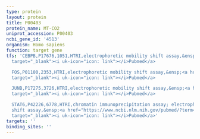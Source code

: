 ```yaml
---
type: protein
layout: protein
title: P00403
protein_name: MT-CO2
uniprot_accession: P00403
ncbi_gene_id: '4513'
organism: Homo sapiens
function: target gene
tfs: 'CEBPB,P17676,1051,HTRI,electrophoretic mobility shift assay,&ensp;<a href="https://www.ncbi.nlm.nih.gov/pubmed/?term=18367585%5Buid%5D"
  target="_blank"><i uk-icon="icon: link"></i>Pubmed</a>

  FOS,P01100,2353,HTRI,electrophoretic mobility shift assay,&ensp;<a href="https://www.ncbi.nlm.nih.gov/pubmed/?term=9620167%5Buid%5D"
  target="_blank"><i uk-icon="icon: link"></i>Pubmed</a>

  JUNB,P17275,3726,HTRI,electrophoretic mobility shift assay,&ensp;<a href="https://www.ncbi.nlm.nih.gov/pubmed/?term=9620167%5Buid%5D"
  target="_blank"><i uk-icon="icon: link"></i>Pubmed</a>

  STAT6,P42226,6778,HTRI,chromatin immunoprecipitation assay; electrophoretic mobility
  shift assay,&ensp;<a href="https://www.ncbi.nlm.nih.gov/pubmed/?term=17237818%5Buid%5D"
  target="_blank"><i uk-icon="icon: link"></i>Pubmed</a>'
targets: ''
binding_sites: ''
---
```

